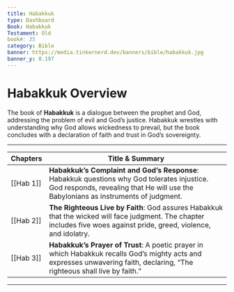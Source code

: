 ```yaml
---
title: Habakkuk
type: Dashboard
Book: Habakkuk
Testament: Old
book#: 35
category: Bible
banner: https://media.tinkernerd.dev/banners/bible/habakkuk.jpg
banner_y: 0.197
---
```


# Habakkuk Overview

The book of **Habakkuk** is a dialogue between the prophet and God, addressing the problem of evil and God’s justice. Habakkuk wrestles with understanding why God allows wickedness to prevail, but the book concludes with a declaration of faith and trust in God’s sovereignty.

---

| Chapters | Title & Summary |
|----------|-----------------|
| [[Hab 1]] | **Habakkuk’s Complaint and God’s Response**: Habakkuk questions why God tolerates injustice. God responds, revealing that He will use the Babylonians as instruments of judgment. |
| [[Hab 2]] | **The Righteous Live by Faith**: God assures Habakkuk that the wicked will face judgment. The chapter includes five woes against pride, greed, violence, and idolatry. |
| [[Hab 3]] | **Habakkuk’s Prayer of Trust**: A poetic prayer in which Habakkuk recalls God’s mighty acts and expresses unwavering faith, declaring, “The righteous shall live by faith.” |

---
